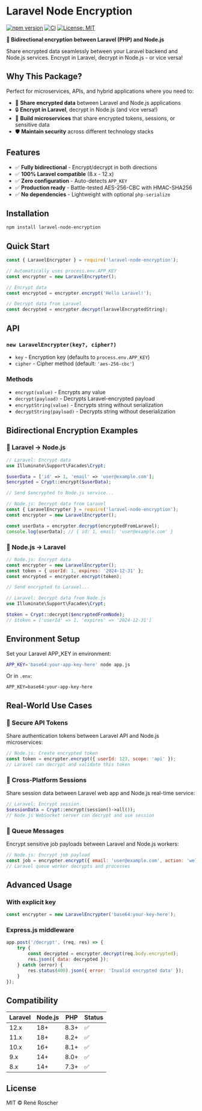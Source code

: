 # Laravel Node Encryption

[![npm version](https://badge.fury.io/js/laravel-node-encryption.svg)](https://badge.fury.io/js/laravel-node-encryption)
[![CI](https://github.com/Rene-Roscher/laravel-node-encryption/actions/workflows/ci.yml/badge.svg)](https://github.com/Rene-Roscher/laravel-node-encryption/actions/workflows/ci.yml)
[![License: MIT](https://img.shields.io/badge/License-MIT-yellow.svg)](https://opensource.org/licenses/MIT)

**🔐 Bidirectional encryption between Laravel (PHP) and Node.js**

Share encrypted data seamlessly between your Laravel backend and Node.js services. Encrypt in Laravel, decrypt in Node.js - or vice versa!

## Why This Package?

Perfect for microservices, APIs, and hybrid applications where you need to:
- 🔄 **Share encrypted data** between Laravel and Node.js applications
- 🔒 **Encrypt in Laravel**, decrypt in Node.js (and vice versa!)
- 🚀 **Build microservices** that share encrypted tokens, sessions, or sensitive data
- 🛡️ **Maintain security** across different technology stacks

## Features

- ✅ **Fully bidirectional** - Encrypt/decrypt in both directions
- ✅ **100% Laravel compatible** (8.x - 12.x)
- ✅ **Zero configuration** - Auto-detects `APP_KEY`
- ✅ **Production ready** - Battle-tested AES-256-CBC with HMAC-SHA256
- ✅ **No dependencies** - Lightweight with optional `php-serialize`

## Installation

```bash
npm install laravel-node-encryption
```

## Quick Start

```javascript
const { LaravelEncrypter } = require('laravel-node-encryption');

// Automatically uses process.env.APP_KEY
const encrypter = new LaravelEncrypter();

// Encrypt data
const encrypted = encrypter.encrypt('Hello Laravel!');

// Decrypt data from Laravel
const decrypted = encrypter.decrypt(laravelEncryptedString);
```

## API

### `new LaravelEncrypter(key?, cipher?)`

- `key` - Encryption key (defaults to `process.env.APP_KEY`)
- `cipher` - Cipher method (default: `'aes-256-cbc'`)

### Methods

- `encrypt(value)` - Encrypts any value
- `decrypt(payload)` - Decrypts Laravel-encrypted payload
- `encryptString(value)` - Encrypts string without serialization
- `decryptString(payload)` - Decrypts string without deserialization

## Bidirectional Encryption Examples

### 🔄 Laravel → Node.js
```php
// Laravel: Encrypt data
use Illuminate\Support\Facades\Crypt;

$userData = ['id' => 1, 'email' => 'user@example.com'];
$encrypted = Crypt::encrypt($userData);

// Send $encrypted to Node.js service...
```

```javascript
// Node.js: Decrypt data from Laravel
const { LaravelEncrypter } = require('laravel-node-encryption');
const encrypter = new LaravelEncrypter();

const userData = encrypter.decrypt(encryptedFromLaravel);
console.log(userData); // { id: 1, email: 'user@example.com' }
```

### 🔄 Node.js → Laravel
```javascript
// Node.js: Encrypt data
const encrypter = new LaravelEncrypter();
const token = { userId: 1, expires: '2024-12-31' };
const encrypted = encrypter.encrypt(token);

// Send encrypted to Laravel...
```

```php
// Laravel: Decrypt data from Node.js
use Illuminate\Support\Facades\Crypt;

$token = Crypt::decrypt($encryptedFromNode);
// $token = ['userId' => 1, 'expires' => '2024-12-31']
```

## Environment Setup

Set your Laravel APP_KEY in environment:

```bash
APP_KEY='base64:your-app-key-here' node app.js
```

Or in `.env`:
```
APP_KEY=base64:your-app-key-here
```

## Real-World Use Cases

### 🔐 Secure API Tokens
Share authentication tokens between Laravel API and Node.js microservices:
```javascript
// Node.js: Create encrypted token
const token = encrypter.encrypt({ userId: 123, scope: 'api' });
// Laravel can decrypt and validate this token
```

### 🍪 Cross-Platform Sessions
Share session data between Laravel web app and Node.js real-time service:
```php
// Laravel: Encrypt session
$sessionData = Crypt::encrypt(session()->all());
// Node.js WebSocket server can decrypt and use session
```

### 📧 Queue Messages
Encrypt sensitive job payloads between Laravel and Node.js workers:
```javascript
// Node.js: Encrypt job payload
const job = encrypter.encrypt({ email: 'user@example.com', action: 'welcome' });
// Laravel queue worker decrypts and processes
```

## Advanced Usage

### With explicit key
```javascript
const encrypter = new LaravelEncrypter('base64:your-key-here');
```

### Express.js middleware
```javascript
app.post('/decrypt', (req, res) => {
    try {
        const decrypted = encrypter.decrypt(req.body.encrypted);
        res.json({ data: decrypted });
    } catch (error) {
        res.status(400).json({ error: 'Invalid encrypted data' });
    }
});
```

## Compatibility

| Laravel | Node.js | PHP    | Status |
|---------|---------|--------|--------|
| 12.x    | 18+     | 8.3+   | ✅     |
| 11.x    | 18+     | 8.2+   | ✅     |
| 10.x    | 16+     | 8.1+   | ✅     |
| 9.x     | 14+     | 8.0+   | ✅     |
| 8.x     | 14+     | 7.3+   | ✅     |

## License

MIT © René Roscher
